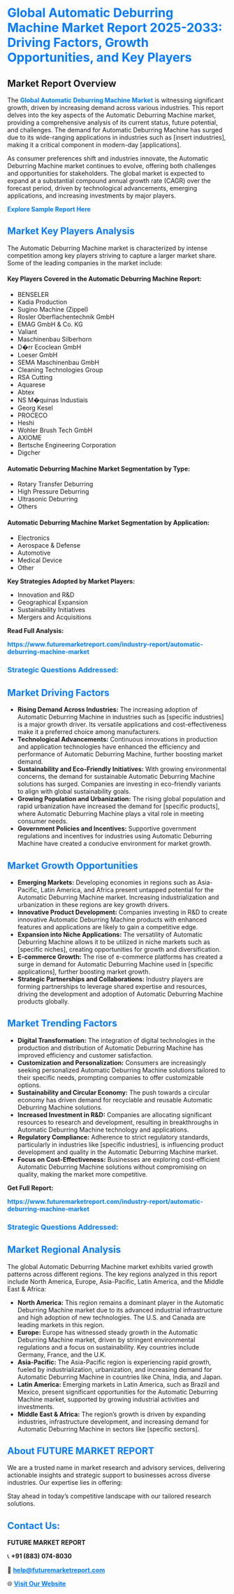 <h1 style="color: #007BFF;">Global Automatic Deburring Machine Market Report 2025-2033: Driving Factors, Growth Opportunities, and Key Players</h1>

<section id="overview">
<h2>Market Report Overview</h2>
<p>The <a href="https://www.futuremarketreport.com/industry-report/automatic-deburring-machine-market" style="color: #007BFF; text-decoration: none;"><strong>Global Automatic Deburring Machine Market</strong></a> is witnessing significant growth, driven by increasing demand across various industries. This report delves into the key aspects of the Automatic Deburring Machine market, providing a comprehensive analysis of its current status, future potential, and challenges. The demand for Automatic Deburring Machine has surged due to its wide-ranging applications in industries such as [insert industries], making it a critical component in modern-day [applications].</p>
<p>As consumer preferences shift and industries innovate, the Automatic Deburring Machine market continues to evolve, offering both challenges and opportunities for stakeholders. The global market is expected to expand at a substantial compound annual growth rate (CAGR) over the forecast period, driven by technological advancements, emerging applications, and increasing investments by major players.</p>
</section>

<section id="overview">
<p><a href="https://www.futuremarketreport.com/request-sample/reportId=109885" style="color: #007BFF; text-decoration: none;"><strong>Explore Sample Report Here</strong></a></p>
</section>

<section id="key-players">
<h2 style="color: #007BFF;">Market Key Players Analysis</h2>
<p>The Automatic Deburring Machine market is characterized by intense competition among key players striving to capture a larger market share. Some of the leading companies in the market include:</p>
<h4>Key Players Covered in the Automatic Deburring Machine Report:</h4>
<ul><li>BENSELER</li><li>Kadia Production</li><li>Sugino Machine (Zippel)</li><li>Rosler Oberflachentechnik GmbH</li><li>EMAG GmbH &amp; Co. KG</li><li>Valiant</li><li>Maschinenbau Silberhorn</li><li>D�rr Ecoclean GmbH</li><li>Loeser GmbH</li><li>SEMA Maschinenbau GmbH</li><li>Cleaning Technologies Group</li><li>RSA Cutting</li><li>Aquarese</li><li>Abtex</li><li>NS M�quinas Industiais</li><li>Georg Kesel</li><li>PROCECO</li><li>Heshi</li><li>Wohler Brush Tech GmbH</li><li>AXIOME</li><li>Bertsche Engineering Corporation</li><li>Digcher</li></ul>
<h4>Automatic Deburring Machine Market Segmentation by Type:</h4>
<ul><li>Rotary Transfer Deburring</li><li>High Pressure Deburring</li><li>Ultrasonic Deburring</li><li>Others</li></ul>

<h4>Automatic Deburring Machine Market Segmentation by Application:</h4>
<ul><li>Electronics</li><li>Aerospace &amp; Defense</li><li>Automotive</li><li>Medical Device</li><li>Other</li></ul>
<p><strong>Key Strategies Adopted by Market Players:</strong></p>
<ul>
<li>Innovation and R&D</li>
<li>Geographical Expansion</li>
<li>Sustainability Initiatives</li>
<li>Mergers and Acquisitions</li>
</ul>
</section>

<section>
<p><strong>Read Full Analysis: </strong></p><a href="https://www.futuremarketreport.com/industry-report/automatic-deburring-machine-market" style="color: #007BFF; text-decoration: none;"><strong>https://www.futuremarketreport.com/industry-report/automatic-deburring-machine-market</strong></a>
<h3 style="color: #007BFF;">Strategic Questions Addressed:</h3>
</section>

<section id="driving-factors">
<h2 style="color: #007BFF;">Market Driving Factors</h2>
<ul>
<li><strong>Rising Demand Across Industries:</strong> The increasing adoption of Automatic Deburring Machine in industries such as [specific industries] is a major growth driver. Its versatile applications and cost-effectiveness make it a preferred choice among manufacturers.</li>
<li><strong>Technological Advancements:</strong> Continuous innovations in production and application technologies have enhanced the efficiency and performance of Automatic Deburring Machine, further boosting market demand.</li>
<li><strong>Sustainability and Eco-Friendly Initiatives:</strong> With growing environmental concerns, the demand for sustainable Automatic Deburring Machine solutions has surged. Companies are investing in eco-friendly variants to align with global sustainability goals.</li>
<li><strong>Growing Population and Urbanization:</strong> The rising global population and rapid urbanization have increased the demand for [specific products], where Automatic Deburring Machine plays a vital role in meeting consumer needs.</li>
<li><strong>Government Policies and Incentives:</strong> Supportive government regulations and incentives for industries using Automatic Deburring Machine have created a conducive environment for market growth.</li>
</ul>
</section>

<section id="growth-opportunities">
<h2 style="color: #007BFF;">Market Growth Opportunities</h2>
<ul>
<li><strong>Emerging Markets:</strong> Developing economies in regions such as Asia-Pacific, Latin America, and Africa present untapped potential for the Automatic Deburring Machine market. Increasing industrialization and urbanization in these regions are key growth drivers.</li>
<li><strong>Innovative Product Development:</strong> Companies investing in R&D to create innovative Automatic Deburring Machine products with enhanced features and applications are likely to gain a competitive edge.</li>
<li><strong>Expansion into Niche Applications:</strong> The versatility of Automatic Deburring Machine allows it to be utilized in niche markets such as [specific niches], creating opportunities for growth and diversification.</li>
<li><strong>E-commerce Growth:</strong> The rise of e-commerce platforms has created a surge in demand for Automatic Deburring Machine used in [specific applications], further boosting market growth.</li>
<li><strong>Strategic Partnerships and Collaborations:</strong> Industry players are forming partnerships to leverage shared expertise and resources, driving the development and adoption of Automatic Deburring Machine products globally.</li>
</ul>
</section>

<section id="trending-factors">
<h2 style="color: #007BFF;">Market Trending Factors</h2>
<ul>
<li><strong>Digital Transformation:</strong> The integration of digital technologies in the production and distribution of Automatic Deburring Machine has improved efficiency and customer satisfaction.</li>
<li><strong>Customization and Personalization:</strong> Consumers are increasingly seeking personalized Automatic Deburring Machine solutions tailored to their specific needs, prompting companies to offer customizable options.</li>
<li><strong>Sustainability and Circular Economy:</strong> The push towards a circular economy has driven demand for recyclable and reusable Automatic Deburring Machine solutions.</li>
<li><strong>Increased Investment in R&D:</strong> Companies are allocating significant resources to research and development, resulting in breakthroughs in Automatic Deburring Machine technology and applications.</li>
<li><strong>Regulatory Compliance:</strong> Adherence to strict regulatory standards, particularly in industries like [specific industries], is influencing product development and quality in the Automatic Deburring Machine market.</li>
<li><strong>Focus on Cost-Effectiveness:</strong> Businesses are exploring cost-efficient Automatic Deburring Machine solutions without compromising on quality, making the market more competitive.</li>
</ul>
</section>

<section>
<p><strong>Get Full Report: </strong></p><a href="https://www.futuremarketreport.com/industry-report/automatic-deburring-machine-market" style="color: #007BFF; text-decoration: none;"><strong>https://www.futuremarketreport.com/industry-report/automatic-deburring-machine-market</strong></a>
<h3 style="color: #007BFF;">Strategic Questions Addressed:</h3>
</section>


<section id="regional-analysis">
<h2 style="color: #007BFF;">Market Regional Analysis</h2>
<p>The global Automatic Deburring Machine market exhibits varied growth patterns across different regions. The key regions analyzed in this report include North America, Europe, Asia-Pacific, Latin America, and the Middle East & Africa:</p>
<ul>
<li><strong>North America:</strong> This region remains a dominant player in the Automatic Deburring Machine market due to its advanced industrial infrastructure and high adoption of new technologies. The U.S. and Canada are leading markets in this region.</li>
<li><strong>Europe:</strong> Europe has witnessed steady growth in the Automatic Deburring Machine market, driven by stringent environmental regulations and a focus on sustainability. Key countries include Germany, France, and the U.K.</li>
<li><strong>Asia-Pacific:</strong> The Asia-Pacific region is experiencing rapid growth, fueled by industrialization, urbanization, and increasing demand for Automatic Deburring Machine in countries like China, India, and Japan.</li>
<li><strong>Latin America:</strong> Emerging markets in Latin America, such as Brazil and Mexico, present significant opportunities for the Automatic Deburring Machine market, supported by growing industrial activities and investments.</li>
<li><strong>Middle East & Africa:</strong> The region’s growth is driven by expanding industries, infrastructure development, and increasing demand for Automatic Deburring Machine in sectors like [specific sectors].</li>
</ul>
</section>

<footer>
<h2 style="color: #007BFF;">About FUTURE MARKET REPORT</h2>
<p>We are a trusted name in market research and advisory services, delivering actionable insights and strategic support to businesses across diverse industries. Our expertise lies in offering:</p>

<p>Stay ahead in today’s competitive landscape with our tailored research solutions.</p>

<h2 style="color: #007BFF;">Contact Us:</h2>
<p><strong>FUTURE MARKET REPORT</strong></p>
<p>📞 <strong>+91 (883) 074-8030</strong></p>
<p>📧 <strong><a href="mailto:help@futuremarketreport.com" style="color: #007BFF;">help@futuremarketreport.com</a></strong></p>
<p>🌐 <strong><a href="https://www.futuremarketreport.com/" style="color: #007BFF;">Visit Our Website</a></strong></p>
</footer>